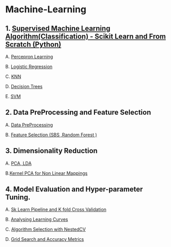 # Machine-Learning

## 1. [Supervised Machine Learning Algorithm(Classification) - Scikit Learn and From Scratch (Python)](https://github.com/prajinkhadka/Machine-Learning/tree/master/Supervised%20Algorithms)

   A. [Percepron Learning](https://github.com/prajinkhadka/Machine-Learning/tree/master/Supervised%20Algorithms/percepron%20Algorithm) 
   
   B. [Logistic Regression](https://github.com/prajinkhadka/Machine-Learning/tree/master/Supervised%20Algorithms/Logistic%20Regression)
   
   C. [KNN](https://github.com/prajinkhadka/Machine-Learning/tree/master/Supervised%20Algorithms/K%20Nearest%20neighbor)
   
   D. [Decision Trees](https://github.com/prajinkhadka/Machine-Learning/tree/master/Supervised%20Algorithms/Decision%20Trees)
   
   E. [SVM](https://github.com/prajinkhadka/Machine-Learning/tree/master/Supervised%20Algorithms/Support%20Vector%20machines)

## 2. Data PreProcessing and Feature Selection 

   A. [Data PreProcessing](https://github.com/prajinkhadka/Machine-Learning/blob/master/Data%20Pre%20Processsing/Data%20PreProcessing.ipynb) 
   
 B.  [Feature Selection (SBS ,Random Forest )](https://github.com/prajinkhadka/Machine-Learning/blob/master/Data%20Pre%20Processsing/Feature%20Selection%20-%20SBS%20-%20Random%20Forest.ipynb) 
 
 
## 3. Dimensionality Reduction

  A. [PCA, LDA](https://github.com/prajinkhadka/Machine-Learning/blob/master/Dimensionality%20Reduction/PCA%20%2C%20LDA.ipynb)
  
  B.[Kernel PCA for Non Linear Mappings](https://github.com/prajinkhadka/Machine-Learning/blob/master/Dimensionality%20Reduction/%20Kernel%20PCA%20for%20Non%20Linear%20Mappings.ipynb)
  
  
  ## 4. Model Evaluation and Hyper-parameter Tuning.
  
   A. [Sk Learn Pipeline and K fold Cross Validation](https://github.com/prajinkhadka/Machine-Learning/blob/master/Model%20Evaluation%20and%20Hyper%20Parameter%20Tuning/SkLearn%20Pipeline%20and%20k-fold%20Cross_val.ipynb)
   
   B. [Analysing Learning Curves](https://github.com/prajinkhadka/Machine-Learning/blob/master/Model%20Evaluation%20and%20Hyper%20Parameter%20Tuning/Learning_curves.ipynb)
   
   C. [Algorithm Selection with NestedCV](https://github.com/prajinkhadka/Machine-Learning/blob/master/Model%20Evaluation%20and%20Hyper%20Parameter%20Tuning/Algorithm%20Selection%20with%20Nested%20CV.ipynb)
   
   D. [Grid Search and Accuracy Metrics](https://github.com/prajinkhadka/Machine-Learning/blob/master/Model%20Evaluation%20and%20Hyper%20Parameter%20Tuning/Grid%20Search%20and%20Accuracy%20Metrics.ipynb)
   
